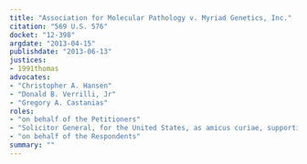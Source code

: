 ```yaml
---
title: "Association for Molecular Pathology v. Myriad Genetics, Inc."
citation: "569 U.S. 576"
docket: "12-398"
argdate: "2013-04-15"
publishdate: "2013-06-13"
justices:
- 1991thomas
advocates:
- "Christopher A. Hansen"
- "Donald B. Verrilli, Jr"
- "Gregory A. Castanias"
roles:
- "on behalf of the Petitioners"
- "Solicitor General, for the United States, as amicus curiae, supporting neither party"
- "on behalf of the Respondents"
summary: ""
---
```


